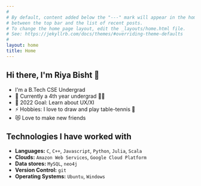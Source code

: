 ```yaml
---
#
# By default, content added below the "---" mark will appear in the home page
# between the top bar and the list of recent posts.
# To change the home page layout, edit the _layouts/home.html file.
# See: https://jekyllrb.com/docs/themes/#overriding-theme-defaults
#
layout: home
title: Home
---
```


## Hi there, I'm Riya Bisht 👋 

- I'm a B.Tech CSE Undergrad
- 🌱 Currently a 4th year undergrad 👩‍🎓
- 🥅 2022 Goal: Learn about UX/XI
- ⚡ Hobbies: I love to draw and play table-tennis 🏓
- 😻 Love to make new friends

## Technologies I have worked with

- **Languages:**
  `C`, `C++`, `Javascript`, `Python`, `Julia`, `Scala`
- **Clouds:**
  `Amazon Web Services`, `Google Cloud Platform`
- **Data stores:**
  `MySQL`, `neo4j`
- **Version Control:**
  `git`
- **Operating Systems:**
  `Ubuntu`, `Windows`